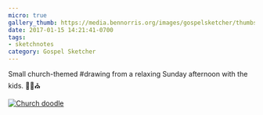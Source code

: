 ```yaml
---
micro: true
gallery_thumb: https://media.bennorris.org/images/gospelsketcher/thumbs/religious-sketches-circle.jpg
date: 2017-01-15 14:21:41-0700
tags:
- sketchnotes
category: Gospel Sketcher
---
```


Small church-themed #drawing from a relaxing Sunday afternoon with the kids. ✍🏼⛪️

[![Church doodle](https://media.bennorris.org/images/gospelsketcher/general/religious-sketches-circle.jpg)](https://media.bennorris.org/images/gospelsketcher/general/religious-sketches-circle.jpg)